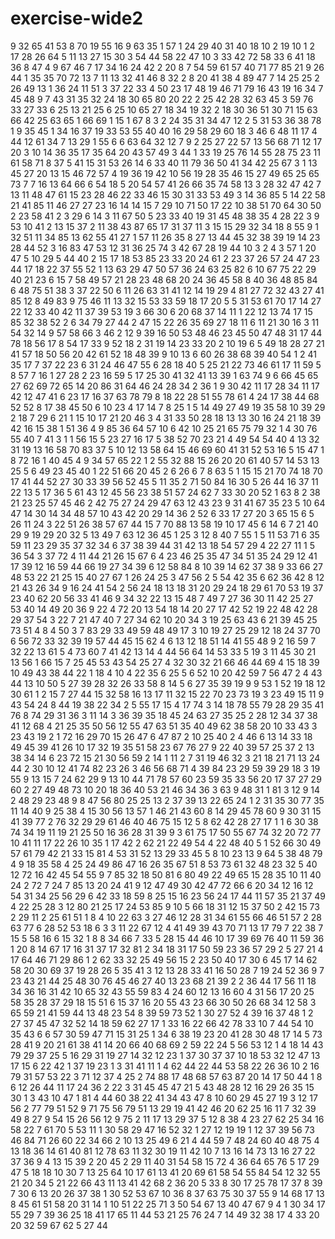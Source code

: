 # exercise-wide2
9
32
65
41
53
8
70
19
55
16
9
63
35
1
57
1
24
29
40
31
40
18
10
2
19
10
1
2
17
28
26
64
5
11
13
27
15
30
3
54
44
58
22
47
10
3
33
42
72
58
33
6
41
18
36
8
47
4
9
67
46
7
17
34
16
24
42
2
20
8
7
54
59
61
57
40
71
77
85
21
9
26
44
1
35
35
70
72
13
7
11
13
32
41
46
8
32
2
8
20
41
38
4
89
47
7
14
25
25
2
26
49
13
1
36
24
11
51
3
37
22
33
4
50
23
17
48
19
46
71
79
16
43
19
16
34
7
45
48
9
7
43
31
35
32
24
18
30
65
80
20
22
2
25
42
28
32
63
45
3
59
76
33
27
33
6
25
13
21
25
6
25
10
65
27
18
34
19
32
2
18
30
36
51
30
71
15
63
66
42
25
63
65
1
66
69
1
15
1
67
8
3
2
24
35
31
34
47
12
2
5
31
53
36
38
78
1
9
35
45
1
34
16
37
19
33
53
55
40
40
16
29
58
29
60
18
3
46
6
48
11
17
4
44
12
61
34
7
13
29
1
55
6
6
63
64
32
12
7
9
2
25
27
22
57
13
56
68
71
12
17
20
3
10
14
36
35
17
35
64
20
43
57
49
3
44
1
33
19
25
76
14
55
28
75
23
11
61
58
71
8
37
5
41
15
31
53
26
14
6
33
40
11
79
36
50
41
34
42
25
67
3
1
13
45
27
20
13
15
46
72
57
4
19
36
19
42
10
56
19
28
35
46
15
27
49
65
25
65
73
7
7
16
13
64
66
6
54
18
5
20
54
57
41
26
66
35
74
58
13
3
28
32
47
42
7
13
11
48
47
61
15
23
28
46
22
33
46
15
30
31
33
53
49
3
14
36
85
5
14
22
58
21
41
85
11
46
27
27
23
16
14
14
15
7
29
10
71
50
17
22
10
38
51
70
64
30
50
2
23
58
41
2
3
29
6
14
3
11
67
50
5
23
33
40
19
31
45
48
38
35
4
28
22
3
9
53
10
41
2
13
15
37
2
11
38
43
87
65
17
31
37
11
3
15
15
29
32
34
18
8
55
9
1
32
51
11
34
85
13
62
55
41
27
1
57
11
26
35
8
27
13
44
45
32
38
39
19
14
23
28
44
52
3
16
83
47
53
12
31
36
25
74
3
42
67
28
19
44
10
3
2
4
3
57
1
20
47
5
10
29
5
44
40
2
15
17
18
53
85
23
33
20
24
61
2
23
37
26
57
24
47
23
44
17
18
22
37
55
52
1
13
63
29
47
50
57
36
24
63
25
82
6
10
67
75
22
29
40
21
23
6
15
7
58
49
57
21
28
23
48
68
20
24
36
45
58
8
40
36
48
85
84
6
48
75
51
38
3
37
22
50
6
11
26
63
31
41
12
14
19
29
4
81
27
72
32
43
27
41
85
12
8
49
83
9
75
46
11
13
32
15
53
33
59
18
17
20
5
5
31
53
61
70
17
14
27
22
12
33
40
42
11
37
39
53
19
3
66
30
6
20
68
37
14
11
1
22
12
13
74
17
15
85
32
38
52
2
6
34
79
27
44
2
47
15
22
26
35
69
27
18
11
6
11
21
30
16
3
11
54
32
14
9
57
58
66
3
46
2
12
9
39
16
50
53
48
46
23
45
50
47
48
31
17
44
78
18
56
17
8
54
17
33
9
52
18
2
31
19
14
23
33
20
2
10
19
6
5
49
18
28
27
21
41
57
18
50
56
20
42
61
52
18
48
39
9
10
13
6
60
26
38
68
39
40
54
1
2
41
35
17
7
37
22
23
6
31
24
46
47
55
6
28
18
40
5
25
21
22
73
46
61
17
11
59
5
8
57
7
16
1
27
28
2
23
16
59
5
17
25
30
41
32
41
13
39
1
63
74
9
6
66
45
65
27
62
69
72
65
14
20
86
31
64
46
24
28
34
2
36
1
9
30
42
11
17
28
34
11
17
42
12
47
41
6
23
17
16
37
63
78
79
8
18
22
28
51
55
78
61
4
24
17
38
44
68
52
52
8
17
38
45
50
6
10
23
4
17
14
7
8
25
1
5
14
49
27
49
19
35
58
10
39
29
2
18
7
29
6
21
1
15
10
17
21
20
46
3
4
31
33
50
28
18
13
13
30
16
24
21
18
39
42
16
15
38
1
51
36
4
9
85
36
64
57
10
6
42
10
25
21
65
75
79
32
1
4
30
76
55
40
7
41
3
1
1
56
15
5
23
27
16
17
5
38
52
70
23
21
4
49
54
54
40
4
13
32
31
19
13
16
58
70
83
37
5
10
12
13
58
64
15
46
69
60
41
31
52
53
16
5
15
47
1
8
72
16
1
40
45
4
9
34
57
65
22
1
2
55
32
88
15
26
20
20
61
40
57
14
53
13
25
5
6
49
23
45
40
1
22
51
66
20
45
2
6
26
6
7
8
63
5
1
15
15
21
70
74
18
70
17
41
44
52
27
30
33
39
56
52
45
5
11
35
2
71
50
84
16
30
5
26
44
16
37
11
22
13
5
17
36
5
61
43
12
45
56
23
38
51
57
24
62
7
33
30
20
52
1
63
8
2
38
21
23
25
57
45
46
2
42
75
27
24
29
47
63
12
43
23
9
31
41
67
35
23
5
10
64
47
14
30
14
34
48
57
10
43
42
20
29
14
36
2
52
6
33
17
27
20
3
65
15
6
5
26
11
24
3
22
51
26
38
57
67
44
15
7
70
88
13
58
19
10
17
45
6
14
6
7
21
40
29
9
19
29
20
32
5
13
49
7
63
12
36
45
1
25
3
12
8
40
7
55
1
5
11
53
71
6
35
59
11
23
29
35
37
32
34
6
37
38
39
44
31
42
13
18
54
57
29
4
22
27
11
1
5
36
54
3
37
72
4
11
44
21
26
15
67
6
4
23
46
25
35
47
34
51
35
24
29
12
41
17
39
12
16
59
44
66
19
27
34
39
6
12
58
84
8
10
39
14
62
37
38
9
33
66
27
48
53
22
21
25
15
40
27
67
1
26
24
25
3
47
56
2
5
54
42
35
6
62
36
42
8
12
21
43
26
34
9
16
24
41
54
2
56
24
18
13
18
31
20
29
24
18
29
61
70
53
19
37
23
40
62
20
56
33
41
46
9
34
32
22
13
15
48
7
49
7
27
36
30
11
42
25
27
53
40
14
49
20
36
9
22
4
72
20
13
54
18
14
20
27
17
42
52
19
22
48
42
28
29
37
54
3
22
7
21
47
40
7
27
34
62
10
20
34
3
19
25
63
43
6
21
39
45
25
73
51
4
8
4
50
3
7
83
29
33
49
59
48
49
17
3
10
19
27
25
29
12
18
24
37
70
6
56
72
33
32
39
19
57
44
45
15
62
4
6
13
12
18
51
14
41
55
48
9
2
16
59
7
32
22
13
61
5
4
73
60
7
41
42
13
14
4
44
56
64
14
53
33
5
19
3
11
45
30
21
13
56
1
66
15
7
25
45
53
43
54
25
27
4
32
30
32
21
66
46
44
69
4
15
18
39
10
49
43
38
44
22
1
18
4
10
4
22
35
6
25
5
6
52
10
20
42
59
7
56
47
2
4
43
44
13
10
50
5
27
39
28
32
26
33
58
8
14
5
6
27
35
39
19
9
9
53
1
52
19
18
12
30
61
1
2
15
7
27
44
15
32
58
16
13
17
11
32
15
22
70
23
73
19
3
23
49
15
11
9
43
54
24
8
44
19
38
22
34
2
5
55
17
15
4
17
74
3
14
18
78
55
79
28
29
35
41
76
8
74
29
31
36
3
11
14
3
36
39
35
18
45
24
63
27
35
25
2
28
12
34
37
38
41
12
68
4
21
25
35
50
56
12
55
47
63
51
35
40
49
62
38
58
20
10
33
43
3
23
43
19
2
1
72
16
29
70
15
26
47
6
47
87
2
10
25
40
2
4
46
6
13
14
33
18
49
45
39
41
26
10
17
32
19
35
51
58
23
67
76
27
9
22
40
39
57
25
37
2
13
38
34
14
6
23
72
15
21
30
56
59
2
14
1
11
2
7
31
19
46
32
3
21
18
21
71
13
24
44
2
30
10
12
41
74
82
23
26
3
46
56
68
71
4
39
84
23
29
59
39
29
18
3
19
55
9
13
15
7
24
62
29
9
13
10
44
71
78
57
60
23
59
35
33
56
20
17
37
27
29
60
2
27
49
48
73
10
20
18
36
40
53
21
46
34
36
3
63
9
48
31
1
81
3
12
9
14
2
48
29
23
48
9
8
47
56
80
25
25
13
2
37
39
13
22
65
24
1
2
31
35
30
77
35
11
14
40
9
25
38
4
15
30
56
13
57
1
46
21
43
60
8
14
29
45
78
60
9
30
31
15
41
39
77
2
76
32
29
29
61
46
40
46
75
15
12
5
8
62
42
28
27
17
1
1
6
30
38
74
34
19
11
19
21
25
50
16
36
28
31
39
9
3
61
75
17
50
55
67
74
32
20
72
77
10
41
11
17
22
26
10
35
1
17
42
2
62
21
22
49
54
4
22
48
40
5
1
52
66
30
49
57
61
79
42
21
33
15
81
4
53
31
52
13
29
33
45
5
8
10
23
13
9
64
5
38
48
79
4
9
18
35
58
4
25
24
49
86
47
16
26
35
67
51
8
53
73
61
32
48
23
32
5
40
12
72
16
42
45
54
55
9
7
85
32
18
50
81
6
80
49
22
49
65
15
28
35
10
11
40
24
2
72
7
24
7
85
13
20
24
41
9
12
47
49
30
42
47
72
66
6
20
34
12
16
12
54
31
34
25
56
29
6
42
33
18
59
8
25
15
16
23
56
24
17
44
11
57
35
21
37
49
4
22
25
28
3
12
80
21
25
17
24
53
85
9
10
5
66
18
31
12
15
37
50
2
42
15
73
2
29
11
2
25
61
51
1
8
4
10
22
63
3
27
46
12
28
31
34
61
55
66
46
51
57
2
28
63
77
6
28
52
53
18
6
3
3
11
22
67
12
4
41
49
39
43
70
71
13
17
79
7
22
38
7
15
5
58
16
6
15
32
1
8
8
34
66
7
33
5
28
15
44
46
10
17
39
69
76
40
11
59
36
1
20
8
14
67
17
16
31
37
17
32
81
2
34
18
31
17
50
59
23
36
57
29
2
5
27
21
4
17
64
46
71
29
86
1
2
62
33
32
25
49
56
15
2
23
50
40
17
30
6
45
17
14
62
58
20
30
69
37
19
28
26
5
35
41
3
12
13
28
33
41
16
50
28
7
19
24
52
36
9
7
23
43
21
44
25
48
30
76
45
46
27
40
13
23
68
21
39
2
2
36
44
17
56
11
18
34
36
16
31
42
10
65
32
43
55
59
83
4
24
60
12
13
16
60
4
31
56
17
20
25
58
35
28
37
29
18
15
51
6
15
37
16
20
55
43
23
66
30
50
26
68
34
12
58
3
65
59
21
41
59
44
13
48
23
54
8
39
59
73
52
1
30
27
52
4
39
16
37
48
1
2
27
37
45
47
32
52
14
18
59
62
27
17
1
33
16
22
66
42
78
33
10
7
44
54
10
35
43
6
6
57
30
59
47
71
15
31
25
1
34
6
38
19
23
20
41
28
30
48
17
14
5
73
28
41
9
20
21
61
38
41
14
20
66
40
68
69
2
59
22
24
5
56
53
12
1
4
18
14
43
79
29
37
25
5
16
29
31
19
27
14
32
12
23
1
37
30
37
37
10
18
53
32
12
47
13
17
15
6
22
42
1
37
19
23
1
3
31
41
11
1
4
62
44
22
44
53
58
22
26
36
10
2
16
79
31
57
53
22
3
71
12
37
4
25
2
74
88
17
48
68
57
63
87
20
14
17
50
44
1
8
6
12
26
44
11
17
24
36
2
22
3
31
45
45
47
21
5
43
48
28
12
16
29
26
35
15
30
1
3
43
10
47
1
81
4
44
60
38
22
41
34
43
47
8
10
60
29
45
27
19
3
12
17
56
2
77
79
51
52
9
71
75
56
79
51
13
29
19
41
42
46
20
62
25
16
11
7
32
39
49
8
27
9
54
15
26
56
12
9
75
2
11
17
13
29
37
5
12
8
38
4
23
27
62
25
34
16
58
22
7
61
70
5
53
11
1
30
58
29
47
16
52
32
1
27
12
19
19
1
12
37
39
56
73
46
84
71
26
60
22
34
66
2
10
13
25
49
6
21
4
44
59
7
48
24
60
40
48
75
4
13
18
36
14
61
40
81
12
78
63
11
32
30
19
11
42
10
7
13
16
14
73
13
16
27
22
37
36
9
4
13
15
39
2
20
45
2
29
11
40
31
54
58
15
72
4
36
64
65
76
5
17
29
47
5
18
18
10
30
7
13
25
64
10
17
61
13
41
20
69
61
58
54
55
84
54
12
32
55
21
20
34
5
21
22
66
43
11
13
41
42
68
2
36
20
5
33
8
30
17
25
78
17
37
8
39
7
30
6
13
20
26
37
38
1
30
52
53
67
10
36
8
37
63
75
30
37
55
9
14
68
17
13
8
45
61
51
58
20
31
14
1
10
51
22
25
71
3
50
54
67
13
40
47
67
9
4
1
30
34
17
55
29
7
39
36
25
18
41
17
65
11
44
53
21
25
76
24
7
14
49
32
38
17
4
33
20
20
32
59
67
62
5
27
44
